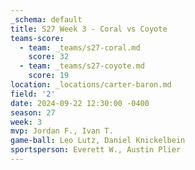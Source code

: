 ```yaml
---
_schema: default
title: S27 Week 3 - Coral vs Coyote
teams-score:
  - team: _teams/s27-coral.md
    score: 32
  - team: _teams/s27-coyote.md
    score: 19
location: _locations/carter-baron.md
field: '2'
date: 2024-09-22 12:30:00 -0400
season: 27
week: 3
mvp: Jordan F., Ivan T.
game-ball: Leo Lutz, Daniel Knickelbein
sportsperson: Everett W., Austin Plier
---
```

